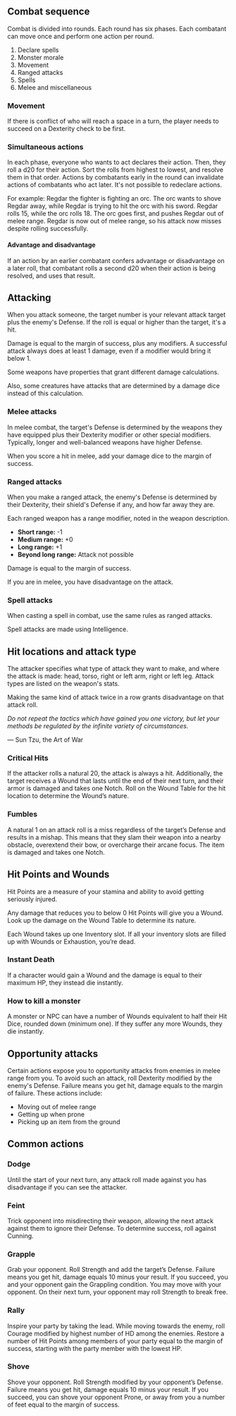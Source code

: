 ## Combat sequence

Combat is divided into rounds. Each round has six phases. Each combatant can move once and perform one action per round.

1. Declare spells
2. Monster morale
3. Movement
4. Ranged attacks
5. Spells
6. Melee and miscellaneous

### Movement
If there is conflict of who will reach a space in a turn, the player needs to succeed on a Dexterity check to be first.

### Simultaneous actions
In each phase, everyone who wants to act declares their action. Then, they roll a d20 for their action. Sort the rolls from highest to lowest, and resolve them in that order. Actions by combatants early in the round can invalidate actions of combatants who act later. It's not possible to redeclare actions.

For example: Regdar the fighter is fighting an orc. The orc wants to shove Regdar away, while Regdar is trying to hit the orc with his sword. Regdar rolls 15, while the orc rolls 18. The orc goes first, and pushes Regdar out of melee range. Regdar is now out of melee range, so his attack now misses despite rolling successfully.

#### Advantage and disadvantage
If an action by an earlier combatant confers advantage or disadvantage on a later roll, that combatant rolls a second d20 when their action is being resolved, and uses that result. 

## Attacking
When you attack someone, the target number is your relevant attack target plus the enemy's Defense. If the roll is equal or higher than the target, it's a hit. 

Damage is equal to the margin of success, plus any modifiers. A successful attack always does at least 1 damage, even if a modifier would bring it below 1.

Some weapons have properties that grant different damage calculations.

Also, some creatures have attacks that are determined by a damage dice instead of this calculation.

### Melee attacks
In melee combat, the target's Defense is determined by the weapons they have equipped plus their Dexterity modifier or other special modifiers. Typically, longer and well-balanced weapons have higher Defense. 

When you score a hit in melee, add your damage dice to the margin of success.

### Ranged attacks
When you make a ranged attack, the enemy's Defense is determined by their Dexterity, their shield's Defense if any, and how far away they are. 

Each ranged weapon has a range modifier, noted in the weapon description.

- **Short range:**  -1
- **Medium range:** +0
- **Long range:** +1
- **Beyond long range:** Attack not possible

Damage is equal to the margin of success. 

If you are in melee, you have disadvantage on the attack.

### Spell attacks
When casting a spell in combat, use the same rules as ranged attacks.

Spell attacks are made using Intelligence.

## Hit locations and attack type
The attacker specifies what type of attack they want to make, and where the attack is made: head, torso, right or left arm, right or left leg. Attack types are listed on the weapon's stats.

Making the same kind of attack twice in a row grants disadvantage on that attack roll.

_Do not repeat the tactics which have gained you one victory, but let your methods be regulated by the infinite variety of circumstances._

— Sun Tzu, the Art of War

### Critical Hits
If the attacker rolls a natural 20, the attack is always a hit. Additionally, the target receives a Wound that lasts until the end of their next turn, and their armor is damaged and takes one Notch. Roll on the Wound Table for the hit location to determine the Wound’s nature.

### Fumbles
A natural 1 on an attack roll is a miss regardless of the target’s Defense and results in a mishap. This means that they slam their weapon into a nearby obstacle, overextend their bow, or overcharge their arcane focus. The item is damaged and takes one Notch.
## Hit Points and Wounds
Hit Points are a measure of your stamina and ability to avoid getting seriously injured.

Any damage that reduces you to below 0 Hit Points will give you a Wound. Look up the damage on the Wound Table to determine its nature.

Each Wound takes up one Inventory slot. If all your inventory slots are filled up with Wounds or Exhaustion, you’re dead.
### Instant Death
If a character would gain a Wound and the damage is equal to their maximum HP, they instead die instantly.
### How to kill a monster
A monster or NPC can have a number of Wounds equivalent to half their Hit Dice, rounded down (minimum one). If they suffer any more Wounds, they die instantly.

## Opportunity attacks
Certain actions expose you to opportunity attacks from enemies in melee range from you. To avoid such an attack, roll Dexterity modified by the enemy's Defense. Failure means you get hit, damage equals to the margin of failure. These actions include:

- Moving out of melee range
- Getting up when prone
- Picking up an item from the ground

## Common actions
### Dodge
Until the start of your next turn, any attack roll made against you has disadvantage if you can see the attacker.

### Feint
Trick opponent into misdirecting their weapon, allowing the next attack against them to ignore their Defense. To determine success, roll against Cunning.

### Grapple
Grab your opponent. Roll Strength and add the target’s Defense. Failure means you get hit, damage equals 10 minus your result. If you succeed, you and your opponent gain the Grappling condition. You may move with your opponent. On their next turn, your opponent may roll Strength to break free.

### Rally
Inspire your party by taking the lead. While moving towards the enemy, roll Courage modified by highest number of HD among the enemies. Restore a number of Hit Points among members of your party equal to the margin of success, starting with the party member with the lowest HP.

### Shove
Shove your opponent. Roll Strength modified by your opponent’s Defense. Failure means you get hit, damage equals 10 minus your result. If you succeed, you can shove your opponent Prone, or away from you a number of feet equal to the margin of success.
